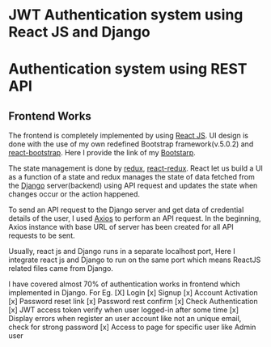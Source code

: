 # JWT Authentication system using React JS and Django
# Authentication system using REST API

## Frontend Works

The frontend is completely implemented by using [React JS](https://reactjs.org/). UI design is done with the use of my own redefined Bootstrap framework(v.5.0.2) and [react-bootstrap](https://react-bootstrap.github.io/). Here I provide the link of my [Bootstarp](https://github.com/ramkumarm15/updated-css-library).

The state management is done by [redux](https://redux.js.org/), [react-redux](https://react-redux.js.org/). React let us build a UI as a function of a state and redux manages the state of data fetched from the [Django](https://www.djangoproject.com/) server(backend) using API request and updates the state when changes occur or the action happened.

To send an API request to the Django server and get data of credential details of the user, I used [Axios](https://axios-http.com/) to perform an API request. In the beginning, Axios instance with base URL of server has been created for all API requests to be sent.

Usually, react js and Django runs in a separate localhost port, Here I integrate react js and Django to run on the same port which means ReactJS related files came from Django.

I have covered almost 70% of authentication works in frontend which implemented in Django. 
For Eg. 
[X] Login
[x] Signup 
[x] Account Activation
[x] Password reset link
[x] Password rest confirm 
[x] Check Authentication
[x] JWT access token verify when user logged-in after some time
[x] Display errors when register an user account like not an unique email, check for strong password
[x] Access to page for specific user like Admin user
